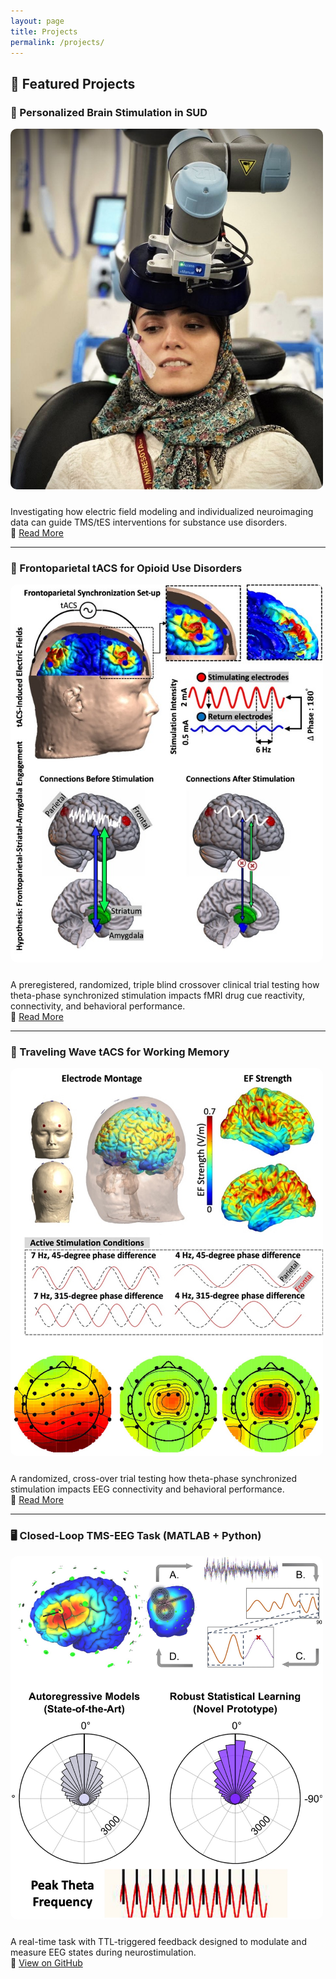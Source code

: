 ```yaml
---
layout: page
title: Projects
permalink: /projects/
---
```


## 🧪 Featured Projects

### 🎯 Personalized Brain Stimulation in SUD

<a href="https://example.com/personalized-nibs" target="_blank">
  <img src="assets/images/project1.jpeg" alt="Personalized NIBS" width="500" style="border-radius: 10px; margin-bottom: 10px;">
</a>

<p>
Investigating how electric field modeling and individualized neuroimaging data can guide TMS/tES interventions for substance use disorders.
<br>
🔗 <a href="https://example.com/personalized-nibs" target="_blank">Read More</a>
</p>

---

### 🧠 Frontoparietal tACS for Opioid Use Disorders

<a href="https://example.com/tacs-working-memory" target="_blank">
  <img src="assets/images/project2.jpg" alt="Theta tACS" width="500" style="border-radius: 10px; margin-bottom: 10px;">
</a>

<p>
A preregistered, randomized, triple blind crossover clinical trial testing how theta-phase synchronized stimulation impacts fMRI drug cue reactivity, connectivity, and behavioral performance.
<br>
🔗 <a href="https://example.com/tacs-working-memory" target="_blank">Read More</a>
</p>

---

### 🧠 Traveling Wave tACS for Working Memory

<a href="https://example.com/tacs-working-memory" target="_blank">
  <img src="assets/images/project3.jpg" alt="Theta tACS" width="500" style="border-radius: 10px; margin-bottom: 10px;">
</a>

<p>
A randomized, cross-over trial testing how theta-phase synchronized stimulation impacts EEG connectivity and behavioral performance.
<br>
🔗 <a href="https://example.com/tacs-working-memory" target="_blank">Read More</a>
</p>

---

### 🖥️ Closed-Loop TMS-EEG Task (MATLAB + Python)

<a href="https://github.com/SoleimaniGhazaleh/ClosedLoop_Task" target="_blank">
  <img src="assets/images/project4.jpg" alt="Closed Loop Task" width="500" style="border-radius: 10px; margin-bottom: 10px;">
</a>

<p>
A real-time task with TTL-triggered feedback designed to modulate and measure EEG states during neurostimulation.
<br>
🔗 <a href="https://github.com/SoleimaniGhazaleh/ClosedLoop_Task" target="_blank">View on GitHub</a>
</p>
